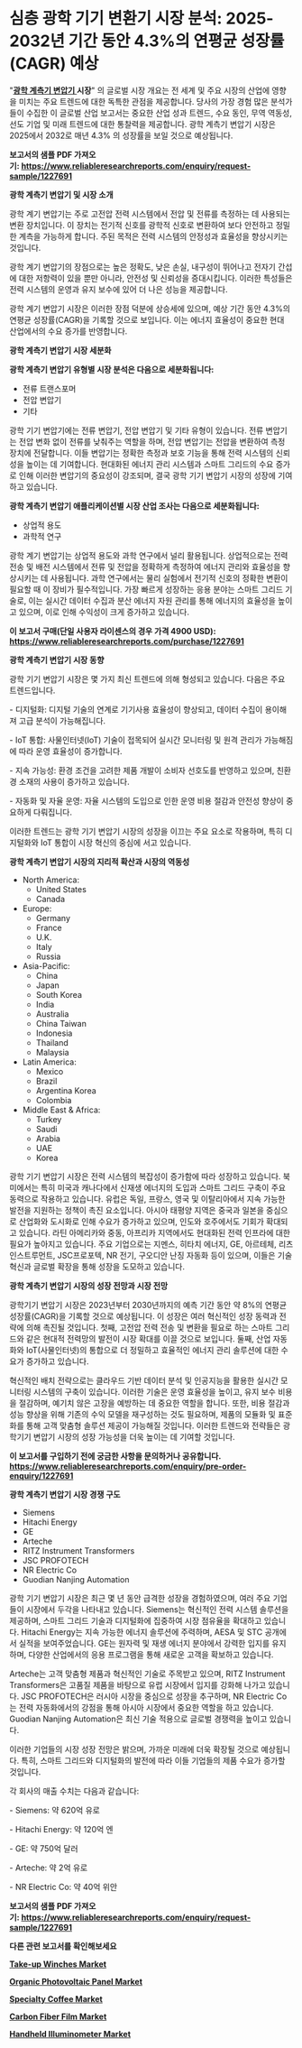 <p><h1>심층 광학 기기 변환기 시장 분석: 2025-2032년 기간 동안 4.3%의 연평균 성장률(CAGR) 예상</h1></p><p>"<strong><a href="https://www.reliableresearchreports.com/optical-instrument-transformer-r1227691?utm_campaign=106&utm_medium=7&utm_source=Github&utm_content=ia&utm_term=08012025&utm_id=optical-instrument-transformer">광학 계측기 변압기&nbsp;</a></strong><strong>시장</strong>" 의 글로벌 시장 개요는 전 세계 및 주요 시장의 산업에 영향을 미치는 주요 트렌드에 대한 독특한 관점을 제공합니다. 당사의 가장 경험 많은 분석가들이 수집한 이 글로벌 산업 보고서는 중요한 산업 성과 트렌드, 수요 동인, 무역 역동성, 선도 기업 및 미래 트렌드에 대한 통찰력을 제공합니다. 광학 계측기 변압기 시장은 2025에서 2032로 매년 4.3% 의 성장률을 보일 것으로 예상됩니다.&nbsp;</p>
<p><strong>보고서의 샘플 PDF 가져오기:&nbsp;<a href="https://www.reliableresearchreports.com/enquiry/request-sample/1227691?utm_campaign=106&utm_medium=7&utm_source=Github&utm_content=ia&utm_term=08012025&utm_id=optical-instrument-transformer">https://www.reliableresearchreports.com/enquiry/request-sample/1227691</a></strong></p>
<p><strong>광학 계측기 변압기 및 시장 소개</strong></p>
<p><p>광학 계기 변압기는 주로 고전압 전력 시스템에서 전압 및 전류를 측정하는 데 사용되는 변환 장치입니다. 이 장치는 전기적 신호를 광학적 신호로 변환하여 보다 안전하고 정밀한 계측을 가능하게 합니다. 주된 목적은 전력 시스템의 안정성과 효율성을 향상시키는 것입니다.</p><p>광학 계기 변압기의 장점으로는 높은 정확도, 낮은 손실, 내구성이 뛰어나고 전자기 간섭에 대한 저항력이 있을 뿐만 아니라, 안전성 및 신뢰성을 증대시킵니다. 이러한 특성들은 전력 시스템의 운영과 유지 보수에 있어 더 나은 성능을 제공합니다.</p><p>광학 계기 변압기 시장은 이러한 장점 덕분에 상승세에 있으며, 예상 기간 동안 4.3%의 연평균 성장률(CAGR)을 기록할 것으로 보입니다. 이는 에너지 효율성이 중요한 현대 산업에서의 수요 증가를 반영합니다.</p></p>
<p><strong>광학 계측기 변압기 시장 세분화</strong></p>
<p><strong>광학 계측기 변압기 유형별 시장 분석은 다음으로 세분화됩니다:</strong></p>
<p><ul><li>전류 트랜스포머</li><li>전압 변압기</li><li>기타</li></ul></p>
<p><p>광학 기기 변압기에는 전류 변압기, 전압 변압기 및 기타 유형이 있습니다. 전류 변압기는 전압 변화 없이 전류를 낮춰주는 역할을 하며, 전압 변압기는 전압을 변환하여 측정 장치에 전달합니다. 이들 변압기는 정확한 측정과 보호 기능을 통해 전력 시스템의 신뢰성을 높이는 데 기여합니다. 현대화된 에너지 관리 시스템과 스마트 그리드의 수요 증가로 인해 이러한 변압기의 중요성이 강조되며, 결국 광학 기기 변압기 시장의 성장에 기여하고 있습니다.</p></p>
<p><strong>광학 계측기 변압기 애플리케이션별 시장 산업 조사는 다음으로 세분화됩니다:</strong></p>
<p><ul><li>상업적 용도</li><li>과학적 연구</li></ul></p>
<p><p>광학 계기 변압기는 상업적 용도와 과학 연구에서 널리 활용됩니다. 상업적으로는 전력 전송 및 배전 시스템에서 전류 및 전압을 정확하게 측정하여 에너지 관리와 효율성을 향상시키는 데 사용됩니다. 과학 연구에서는 물리 실험에서 전기적 신호의 정확한 변환이 필요할 때 이 장비가 필수적입니다. 가장 빠르게 성장하는 응용 분야는 스마트 그리드 기술로, 이는 실시간 데이터 수집과 분산 에너지 자원 관리를 통해 에너지의 효율성을 높이고 있으며, 이로 인해 수익성이 크게 증가하고 있습니다.</p></p>
<p><strong>이 보고서 구매(단일 사용자 라이센스의 경우 가격 4900 USD): <a href="https://www.reliableresearchreports.com/purchase/1227691?utm_campaign=106&utm_medium=7&utm_source=Github&utm_content=ia&utm_term=08012025&utm_id=optical-instrument-transformer">https://www.reliableresearchreports.com/purchase/1227691</a></strong></p>
<p><strong>광학 계측기 변압기 시장 동향</strong></p>
<p><p>광학 기기 변압기 시장은 몇 가지 최신 트렌드에 의해 형성되고 있습니다. 다음은 주요 트렌드입니다.</p><p>- 디지털화: 디지털 기술의 연계로 기기사용 효율성이 향상되고, 데이터 수집이 용이해져 고급 분석이 가능해집니다.</p><p>- IoT 통합: 사물인터넷(IoT) 기술이 접목되어 실시간 모니터링 및 원격 관리가 가능해짐에 따라 운영 효율성이 증가합니다.</p><p>- 지속 가능성: 환경 조건을 고려한 제품 개발이 소비자 선호도를 반영하고 있으며, 친환경 소재의 사용이 증가하고 있습니다.</p><p>- 자동화 및 자율 운영: 자율 시스템의 도입으로 인한 운영 비용 절감과 안전성 향상이 중요하게 다뤄집니다.</p><p>이러한 트렌드는 광학 기기 변압기 시장의 성장을 이끄는 주요 요소로 작용하며, 특히 디지털화와 IoT 통합이 시장 혁신의 중심에 서고 있습니다.</p></p>
<p><strong>광학 계측기 변압기 시장의 지리적 확산과 시장의 역동성</strong></p>
<p><ul>
    <li>
        North America:
        <ul>
            <li>United States</li>
            <li>Canada</li>
        </ul>
    </li>
    <li>
        Europe:
        <ul>
            <li>Germany</li>
            <li>France</li>
            <li>U.K.</li>
            <li>Italy</li>
            <li>Russia</li>
        </ul>
    </li>
    <li>
        Asia-Pacific:
        <ul>
            <li>China</li>
            <li>Japan</li>
            <li>South Korea</li>
            <li>India</li>
            <li>Australia</li>
            <li>China Taiwan</li>
            <li>Indonesia</li>
            <li>Thailand</li>
            <li>Malaysia</li>
        </ul>
    </li>
    <li>
        Latin America:
        <ul>
            <li>Mexico</li>
            <li>Brazil</li>
            <li>Argentina Korea</li>
            <li>Colombia</li>
        </ul>
    </li>
    <li>
        Middle East & Africa:
        <ul>
            <li>Turkey</li>
            <li>Saudi</li>
            <li>Arabia</li>
            <li>UAE</li>
            <li>Korea</li>
        </ul>
    </li>
    </ul></p>
<p><p>광학 기기 변압기 시장은 전력 시스템의 복잡성이 증가함에 따라 성장하고 있습니다. 북미에서는 특히 미국과 캐나다에서 신재생 에너지의 도입과 스마트 그리드 구축이 주요 동력으로 작용하고 있습니다. 유럽은 독일, 프랑스, 영국 및 이탈리아에서 지속 가능한 발전을 지원하는 정책이 촉진 요소입니다. 아시아 태평양 지역은 중국과 일본을 중심으로 산업화와 도시화로 인해 수요가 증가하고 있으며, 인도와 호주에서도 기회가 확대되고 있습니다. 라틴 아메리카와 중동, 아프리카 지역에서도 현대화된 전력 인프라에 대한 필요가 높아지고 있습니다. 주요 기업으로는 지멘스, 히타치 에너지, GE, 아르테체, 리츠 인스트루먼트, JSC프로포텍, NR 전기, 구오디안 난징 자동화 등이 있으며, 이들은 기술 혁신과 글로벌 확장을 통해 성장을 도모하고 있습니다.</p></p>
<p><strong>광학 계측기 변압기 시장의 성장 전망과 시장 전망</strong></p>
<p><p>광학기기 변압기 시장은 2023년부터 2030년까지의 예측 기간 동안 약 8%의 연평균 성장률(CAGR)을 기록할 것으로 예상됩니다. 이 성장은 여러 혁신적인 성장 동력과 전략에 의해 촉진될 것입니다. 첫째, 고전압 전력 전송 및 변환을 필요로 하는 스마트 그리드와 같은 현대적 전력망의 발전이 시장 확대를 이끌 것으로 보입니다. 둘째, 산업 자동화와 IoT(사물인터넷)의 통합으로 더 정밀하고 효율적인 에너지 관리 솔루션에 대한 수요가 증가하고 있습니다.</p><p>혁신적인 배치 전략으로는 클라우드 기반 데이터 분석 및 인공지능을 활용한 실시간 모니터링 시스템의 구축이 있습니다. 이러한 기술은 운영 효율성을 높이고, 유지 보수 비용을 절감하며, 예기치 않은 고장을 예방하는 데 중요한 역할을 합니다. 또한, 비용 절감과 성능 향상을 위해 기존의 수익 모델을 재구성하는 것도 필요하며, 제품의 모듈화 및 표준화를 통해 고객 맞춤형 솔루션 제공이 가능해질 것입니다. 이러한 트렌드와 전략들은 광학기기 변압기 시장의 성장 가능성을 더욱 높이는 데 기여할 것입니다.</p></p>
<p><strong>이 보고서를 구입하기 전에 궁금한 사항을 문의하거나 공유합니다. <a href="https://www.reliableresearchreports.com/enquiry/pre-order-enquiry/1227691?utm_campaign=106&utm_medium=7&utm_source=Github&utm_content=ia&utm_term=08012025&utm_id=optical-instrument-transformer">https://www.reliableresearchreports.com/enquiry/pre-order-enquiry/1227691</a></strong></p>
<p><strong>광학 계측기 변압기 시장 경쟁 구도</strong></p>
<p><ul><li>Siemens</li><li>Hitachi Energy</li><li>GE</li><li>Arteche</li><li>RITZ Instrument Transformers</li><li>JSC PROFOTECH</li><li>NR Electric Co</li><li>Guodian Nanjing Automation</li></ul></p>
<p><p>광학 기기 변압기 시장은 최근 몇 년 동안 급격한 성장을 경험하였으며, 여러 주요 기업들이 시장에서 두각을 나타내고 있습니다. Siemens는 혁신적인 전력 시스템 솔루션을 제공하며, 스마트 그리드 기술과 디지털화에 집중하여 시장 점유율을 확대하고 있습니다. Hitachi Energy는 지속 가능한 에너지 솔루션에 주력하며, AESA 및 STC 공개에서 실적을 보여주었습니다. GE는 원자력 및 재생 에너지 분야에서 강력한 입지를 유지하며, 다양한 산업에서의 응용 프로그램을 통해 새로운 고객을 확보하고 있습니다.</p><p>Arteche는 고객 맞춤형 제품과 혁신적인 기술로 주목받고 있으며, RITZ Instrument Transformers은 고품질 제품을 바탕으로 유럽 시장에서 입지를 강화해 나가고 있습니다. JSC PROFOTECH은 러시아 시장을 중심으로 성장을 추구하며, NR Electric Co는 전력 자동화에서의 강점을 통해 아시아 시장에서 중요한 역할을 하고 있습니다. Guodian Nanjing Automation은 최신 기술 적용으로 글로벌 경쟁력을 높이고 있습니다.</p><p>이러한 기업들의 시장 성장 전망은 밝으며, 가까운 미래에 더욱 확장될 것으로 예상됩니다. 특히, 스마트 그리드와 디지털화의 발전에 따라 이들 기업들의 제품 수요가 증가할 것입니다.</p><p>각 회사의 매출 수치는 다음과 같습니다:</p><p>- Siemens: 약 620억 유로</p><p>- Hitachi Energy: 약 120억 엔</p><p>- GE: 약 750억 달러</p><p>- Arteche: 약 2억 유로</p><p>- NR Electric Co: 약 40억 위안</p></p>
<p><strong>보고서의 샘플 PDF 가져오기:&nbsp;<a href="https://www.reliableresearchreports.com/enquiry/request-sample/1227691?utm_campaign=106&utm_medium=7&utm_source=Github&utm_content=ia&utm_term=08012025&utm_id=optical-instrument-transformer">https://www.reliableresearchreports.com/enquiry/request-sample/1227691</a></strong></p>
<p><strong></strong></p>
<p><strong></strong></p>
<p><strong></strong></p>
<p><strong></strong></p>
<p><strong>다른 관련 보고서를 확인해보세요</strong></p>
<p><strong><p><a href="https://github.com/tanekacalderon743/Market-Research-Report-List-1/blob/main/take-up-winches-market.md?utm_campaign=106&utm_medium=7&utm_source=Github&utm_content=ia&utm_term=08012025&utm_id=optical-instrument-transformer">Take-up Winches Market</a></p><p><a href="https://github.com/ParvinKhatun77/Market-Research-Report-List-1/blob/main/organic-photovoltaic-panel-market.md?utm_campaign=106&utm_medium=7&utm_source=Github&utm_content=ia&utm_term=08012025&utm_id=optical-instrument-transformer">Organic Photovoltaic Panel Market</a></p><p><a href="https://github.com/abbislposival/Market-Research-Report-List-1/blob/main/specialty-coffee-market.md?utm_campaign=106&utm_medium=7&utm_source=Github&utm_content=ia&utm_term=08012025&utm_id=optical-instrument-transformer">Specialty Coffee Market</a></p><p><a href="https://github.com/stephaniwo144/Market-Research-Report-List-1/blob/main/carbon-fiber-film-market.md?utm_campaign=106&utm_medium=7&utm_source=Github&utm_content=ia&utm_term=08012025&utm_id=optical-instrument-transformer">Carbon Fiber Film Market</a></p><p><a href="https://github.com/DixieGrimes/Market-Research-Report-List-1/blob/main/handheld-illuminometer-market.md?utm_campaign=106&utm_medium=7&utm_source=Github&utm_content=ia&utm_term=08012025&utm_id=optical-instrument-transformer">Handheld Illuminometer Market</a></p></strong></p>
<p></p>